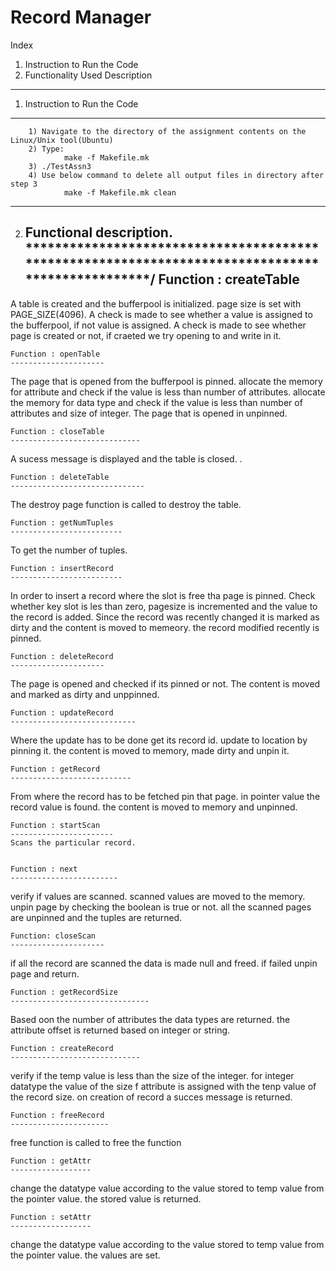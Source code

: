 # Record Manager

Index

1. Instruction to Run the Code
2. Functionality Used Description 

************************************************************************
1. Instruction to Run the Code
*************************************************************************
		1) Navigate to the directory of the assignment contents on the Linux/Unix tool(Ubuntu)
		2) Type: 
				make -f Makefile.mk
		3) ./TestAssn3
		4) Use below command to delete all output files in directory after step 3
				make -f Makefile.mk clean


**************************************************************************************************
 2. Functional description.
*************************************************************************************************/
	Function : createTable
	-----------------------

A table is created and the bufferpool is initialized.
page size is set with PAGE_SIZE(4096).
A check is made to see whether a value is assigned to the bufferpool, if not value is assigned.
A check is made to see whether page is created or not, if craeted we try opening to and write in it.



	Function : openTable
	---------------------

The page that is opened from the bufferpool is pinned.
allocate the memory for attribute and check if the value is less than number of attributes.
allocate the memory for data type and check if the value is less than number of attributes and size of integer.
The page that is opened in unpinned.


	Function : closeTable
	-----------------------------
A sucess message is displayed and the table is closed.
.


	Function : deleteTable
	------------------------------
The destroy page function is called to destroy the table.


	
	Function : getNumTuples
	-------------------------
To get the number of tuples.


	Function : insertRecord
	-------------------------
In order to insert a record where the slot is free tha page is pinned.
Check whether key slot is les than zero, pagesize is incremented and the value to the record is added.
Since the record was recently changed it is marked as dirty	and the content is moved to memeory.
the record modified recently is pinned.


	Function : deleteRecord
	---------------------
The page is opened and checked if its pinned or not. The content is moved and marked as dirty and unppinned.


	Function : updateRecord
	----------------------------
Where the update has to be done get its record id.
update to location by pinning it.
the content is moved to memory, made dirty and unpin it.


	Function : getRecord
	---------------------------
From where the record has to be fetched pin that page.
in pointer value the record value is found.
the content is moved to memory and unpinned.


	Function : startScan
	-----------------------
	Scans the particular record.


	Function : next
	------------------------

verify if  values are scanned.
scanned values are moved  to the memory.
unpin page by checking the boolean is true or not.
all the scanned pages are unpinned and the tuples are returned.



	Function: closeScan
	---------------------

if all the record are scanned the data is made null and freed.
if failed unpin page and return.
	


	Function : getRecordSize
	-------------------------------
Based oon the number of attributes the data types are returned.
the attribute offset is returned based on integer or string.
	



	Function : createRecord
	-----------------------------

verify if the temp value is less than the size of the integer.
for integer datatype the value of the size f attribute is assigned with the tenp value of the record size.
on creation of record a succes message is returned.


	Function : freeRecord
	----------------------
free function is called to free the function



	Function : getAttr
	------------------
change the datatype value according to the value stored to temp value from the pointer value.
the stored value is returned.
	



	Function : setAttr
	------------------

change the datatype value according to the value stored to temp value from the pointer value.
the values are set.

